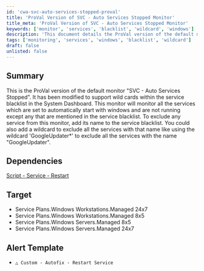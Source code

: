 ```yaml
---
id: 'cwa-svc-auto-services-stopped-proval'
title: 'ProVal Version of SVC - Auto Services Stopped Monitor'
title_meta: 'ProVal Version of SVC - Auto Services Stopped Monitor'
keywords: ['monitor', 'services', 'blacklist', 'wildcard', 'windows']
description: 'This document details the ProVal version of the default monitor "SVC - Auto Services Stopped", which has been enhanced to support wildcards in the service blacklist. It monitors services set to start automatically with Windows, excluding those listed in the blacklist. Instructions for modifying the blacklist are provided.'
tags: ['monitoring', 'services', 'windows', 'blacklist', 'wildcard']
draft: false
unlisted: false
---
```

## Summary

This is the ProVal version of the default monitor "SVC - Auto Services Stopped". It has been modified to support wild cards within the service blacklist in the System Dashboard. This monitor will monitor all the services which are set to automatically start with windows and are not running except any that are mentioned in the service blacklist. To exclude any service from this monitor, add its name to the service blacklist. You could also add a wildcard to exclude all the services with that name like using the wildcard 'GoogleUpdater*' to exclude all the services with the name "GoogleUpdater".

## Dependencies

[Script - Service - Restart](https://proval.itglue.com/DOC-5078775-11032265)

## Target

- Service Plans.Windows Workstations.Managed 24x7
- Service Plans.Windows Workstations.Managed 8x5
- Service Plans.Windows Servers.Managed 8x5
- Service Plans.Windows Servers.Managed 24x7

## Alert Template

- `△ Custom - Autofix - Restart Service`


